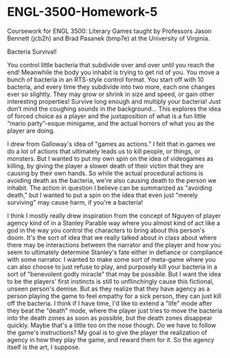 ﻿# ENGL-3500-Homework-5

Coursework for ENGL 3500: Literary Games taught by Professors Jason Bennett (jcb2h) and Brad Pasanek (bmp7e) at the University of Virginia.  


Bacteria Survival!

You control little bacteria that subdivide over and over until you reach the end! Meanwhile the body you inhabit is trying to get rid of you. You move a bunch of bacteria in an RTS-style control format. You start off with 10 bacteria, and every time they subdivide into two more, each one changes ever so slightly. They may grow or shrink in size and speed, or gain other interesting properties! Survive long enough and multiply your bacteria! Just don’t mind the coughing sounds in the background… This explores the idea of forced choice as a player and the juxtaposition of what is a fun little “mario party”-esque minigame, and the actual horrors of what you as the player are doing.  

I drew from Galloway's idea of "games as actions." I felt that in games we do a lot of actions that ultimately leads us to kill people, or things, or monsters. But I wanted to put my own spin on the idea of videogames as killing, by giving the player a slower death of their victim that they are causing by their own hands. So while the actual procedural actions is avoiding death as the bacteria, we're also causing death to the person we inhabit. The action in question I believe can be summarized as "avoiding death," but I wanted to put a spin on the idea that even just "merely surviving" may cause harm, if you're a bacteria!  

I think I mostly really drew inspiration from the concept of Nguyen of player agency kind of in a Stanley Parable way where you almost kind of act like a god in the way you control the characters to bring about this person's doom. It's the sort of idea that we really talked about in class about where there may be interactions between the narrator and the player and how you seem to ultimately determine Stanley's fate either in defiance or compliance with some narrator. I wanted to make some sort of meta-game where you can also choose to just refuse to play, and purposely kill your bacteria in a sort of "benevolent godly miracle" that may be possible. But I want the idea to be the players' first instincts is still to unflinchingly cause this fictional, unseen person's demise. But as they realize that they have agency as a person playing the game to feel empathy for a sick person, they can just kill off the bacteria. I think if I have time, I'd like to extend a "life" mode after they beat the "death" mode, where the player just tries to move the bacteria into the death zones as soon as possible, but the death zones disappear quickly. Maybe that's a little too on the nose though. Do we have to follow the game's instructions? My goal is to give the player the realization of agency in how they play the game, and reward them for it. So the agency itself is the art, I suppose. 
